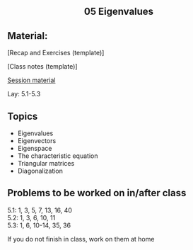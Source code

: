 <h2 align="center">05 Eigenvalues</h2>

## Material:

[Recap and Exercises (template)]

[Class notes (template)]

[Session material](https://viaucdk-my.sharepoint.com/:f:/g/personal/rib_viauc_dk/ErEbWej73CxBiXGFKP-mtx4BzkmBdQWAJOwzWIuvuzoBZw?e=OSVNsB)

<p>Lay:&nbsp;​5.1-5.3</p>

## Topics
<ul>
	<li>​​Eigenvalues</li>
	<li>Eigenvectors</li>
	<li>Eigenspace</li>
	<li>The characteristic equation</li>
	<li>Triangular matrices</li>
	<li>Diagonalization</li>
</ul>

## Problems to be worked on in/after class

<p>​​5.1: 1, 3, 5, 7, 13, 16, 40 &nbsp;<br />
5.2: 1, 3, 6, 10, 11 &nbsp;<br />
5.3: 1, 6, 10-14, 35, 36 &nbsp;&nbsp;&nbsp;&nbsp;<br />

If you do not finish in class, work on them at home</p>

